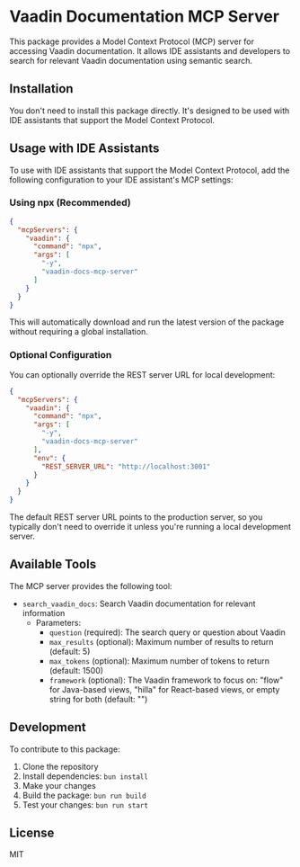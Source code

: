 # Vaadin Documentation MCP Server

This package provides a Model Context Protocol (MCP) server for accessing Vaadin documentation. It allows IDE assistants and developers to search for relevant Vaadin documentation using semantic search.

## Installation

You don't need to install this package directly. It's designed to be used with IDE assistants that support the Model Context Protocol.

## Usage with IDE Assistants

To use with IDE assistants that support the Model Context Protocol, add the following configuration to your IDE assistant's MCP settings:

### Using npx (Recommended)

```json
{
  "mcpServers": {
    "vaadin": {
      "command": "npx",
      "args": [
        "-y",
        "vaadin-docs-mcp-server"
      ]
    }
  }
}
```

This will automatically download and run the latest version of the package without requiring a global installation.

### Optional Configuration

You can optionally override the REST server URL for local development:

```json
{
  "mcpServers": {
    "vaadin": {
      "command": "npx",
      "args": [
        "-y",
        "vaadin-docs-mcp-server"
      ],
      "env": {
        "REST_SERVER_URL": "http://localhost:3001"
      }
    }
  }
}
```

The default REST server URL points to the production server, so you typically don't need to override it unless you're running a local development server.

## Available Tools

The MCP server provides the following tool:

- `search_vaadin_docs`: Search Vaadin documentation for relevant information
  - Parameters:
    - `question` (required): The search query or question about Vaadin
    - `max_results` (optional): Maximum number of results to return (default: 5)
    - `max_tokens` (optional): Maximum number of tokens to return (default: 1500)
    - `framework` (optional): The Vaadin framework to focus on: "flow" for Java-based views, "hilla" for React-based views, or empty string for both (default: "")

## Development

To contribute to this package:

1. Clone the repository
2. Install dependencies: `bun install`
3. Make your changes
4. Build the package: `bun run build`
5. Test your changes: `bun run start`

## License

MIT
